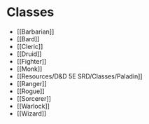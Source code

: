 # Classes
- [[Barbarian]]
- [[Bard]]
- [[Cleric]]
- [[Druid]]
- [[Fighter]]
- [[Monk]]
- [[Resources/D&D 5E SRD/Classes/Paladin]]
- [[Ranger]]
- [[Rogue]]
- [[Sorcerer]]
- [[Warlock]]
- [[Wizard]]
